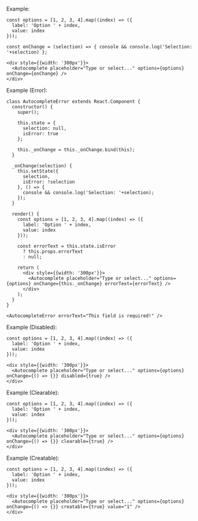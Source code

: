 Example:

    const options = [1, 2, 3, 4].map((index) => ({
      label: 'Option ' + index,
      value: index
    }));

    const onChange = (selection) => { console && console.log('Selection: '+selection) };

    <div style={{width: '300px'}}>
      <Autocomplete placeholder="Type or select..." options={options} onChange={onChange} />
    </div>

Example (Error):

    class AutocompleteError extends React.Component {  
      constructor() {
        super();

        this.state = {
          selection: null,
          isError: true
        };

        this._onChange = this._onChange.bind(this);
      }

      _onChange(selection) {
        this.setState({
          selection,
          isError: !selection
        }, () => {
          console && console.log('Selection: '+selection);
        });
      }

      render() {
        const options = [1, 2, 3, 4].map((index) => ({
          label: 'Option ' + index,
          value: index
        }));

        const errorText = this.state.isError
          ? this.props.errorText
          : null;

        return (
          <div style={{width: '300px'}}>
            <Autocomplete placeholder="Type or select..." options={options} onChange={this._onChange} errorText={errorText} />
          </div>
        );
      }
    }

    <AutocompleteError errorText="This field is required!" />

Example (Disabled):

    const options = [1, 2, 3, 4].map((index) => ({
      label: 'Option ' + index,
      value: index
    }));

    <div style={{width: '300px'}}>
      <Autocomplete placeholder="Type or select..." options={options} onChange={() => {}} disabled={true} />
    </div>

Example (Clearable):

    const options = [1, 2, 3, 4].map((index) => ({
      label: 'Option ' + index,
      value: index
    }));

    <div style={{width: '300px'}}>
      <Autocomplete placeholder="Type or select..." options={options} onChange={() => {}} clearable={true} />
    </div>

Example (Creatable):

    const options = [1, 2, 3, 4].map((index) => ({
      label: 'Option ' + index,
      value: index
    }));

    <div style={{width: '300px'}}>
      <Autocomplete placeholder="Type or select..." options={options} onChange={() => {}} creatable={true} value="1" />
    </div>
